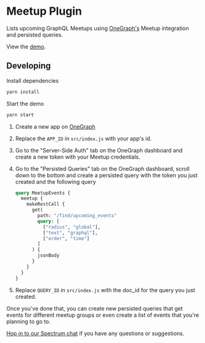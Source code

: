 # Meetup Plugin

Lists upcoming GraphQL Meetups using [OneGraph's](https://onegraph.com) Meetup integration and persisted queries.

View the [demo](https://onegraph.github.io/onegraph-meetup-plugin/).

## Developing

Install dependencies

```sh
yarn install
```

Start the demo
```sh
yarn start
```

1. Create a new app on [OneGraph](https://onegraph.com)
2. Replace the `APP_ID` in `src/index.js` with your app's id.
3. Go to the "Server-Side Auth" tab on the OneGraph dashboard and create a new token with your Meetup credentials.
4. Go to the "Persisted Queries" tab on the OneGraph dashboard, scroll down to the bottom and create a persisted query with the token you just created and the following query

    ```graphql
    query MeetupEvents {
      meetup {
        makeRestCall {
          get(
            path: "/find/upcoming_events"
            query: [
              ["radius", "global"],
              ["text", "graphql"],
              ["order", "time"]
            ]
          ) {
            jsonBody
          }
        }
      }
    }
    ```
5. Replace `QUERY_ID` in `src/index.js` with the doc_id for the query you just created.

Once you've done that, you can create new persisted queries that get events for different meetup groups or even create a list of events that you're planning to go to.

[Hop in to our Spectrum chat](https://www.onegraph.com/chat) if you have any questions or suggestions.
